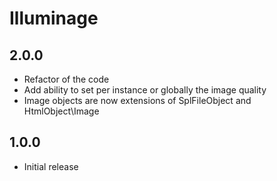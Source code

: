 # Illuminage

## 2.0.0

- Refactor of the code
- Add ability to set per instance or globally the image quality
- Image objects are now extensions of SplFileObject and HtmlObject\Image

## 1.0.0

- Initial release